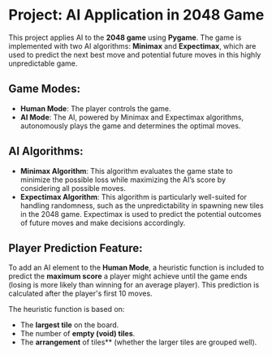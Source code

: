 # Project: AI Application in 2048 Game

This project applies AI to the **2048 game** using **Pygame**. The game is implemented with two AI algorithms: **Minimax** and **Expectimax**, which are used to predict the next best move and potential future moves in this highly unpredictable game.

## Game Modes:
- **Human Mode**: The player controls the game.
- **AI Mode**: The AI, powered by Minimax and Expectimax algorithms, autonomously plays the game and determines the optimal moves.

## AI Algorithms:
- **Minimax Algorithm**: This algorithm evaluates the game state to minimize the possible loss while maximizing the AI’s score by considering all possible moves.
- **Expectimax Algorithm**: This algorithm is particularly well-suited for handling randomness, such as the unpredictability in spawning new tiles in the 2048 game. Expectimax is used to predict the potential outcomes of future moves and make decisions accordingly.

## Player Prediction Feature:
To add an AI element to the **Human Mode**, a heuristic function is included to predict the **maximum score** a player might achieve until the game ends (losing is more likely than winning for an average player). This prediction is calculated after the player's first 10 moves.

The heuristic function is based on:
- The **largest tile** on the board.
- The number of **empty (void) tiles**.
- The **arrangement** of tiles** (whether the larger tiles are grouped well).


